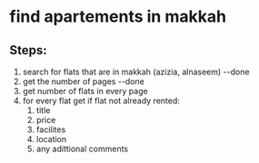 # find apartements in makkah

## Steps:

1. search for flats that are in makkah (azizia, alnaseem) --done
2. get the number of pages                                --done 
3. get number of flats in every page
4. for every flat get if flat not already rented:
    1. title
    2. price
    3. facilites
    4. location 
    5. any adittional comments